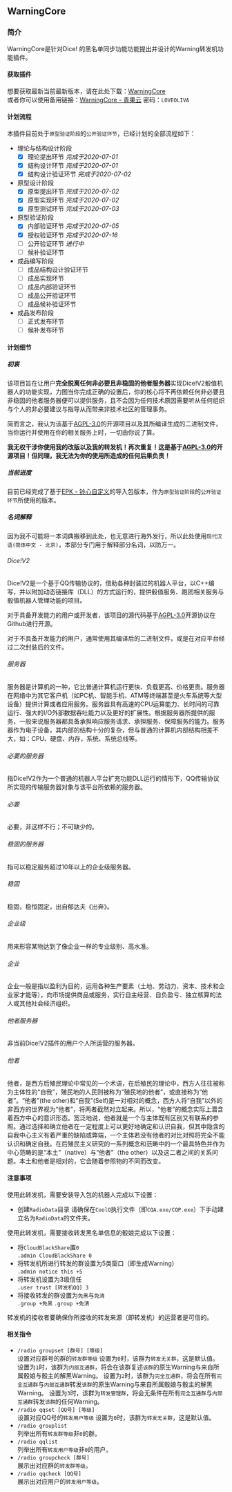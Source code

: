 ## WarningCore

### 简介
WarningCore是针对Dice! 的黑名单同步功能功能提出并设计的Warning转发机功能插件。

#### 获取插件
想要获取最新当前最新版本，请在此处下载：[WarningCore](https://github.com/lunzhiPenxil/OlivaDiceDocs/raw/master/_release/Warning%E8%BD%AC%E5%8F%91%E6%9C%BAv1.0.9.epk)    
或者你可以使用备用链接：[WarningCore - 青果云](http://pan.benzencloudhk.xyz/s/rrvwsshs)  密码：`LOVEOLIVA`

#### 计划流程
本插件目前处于`原型验证阶段`的`公开验证环节`，已经计划的全部流程如下：
- 理论与结构设计阶段
  - [x] 理论提出环节  *完成于2020-07-01*
  - [x] 结构设计环节  *完成于2020-07-01*
  - [x] 结构设计验证环节  *完成于2020-07-02*
- 原型设计阶段
  - [x] 原型提出环节  *完成于2020-07-02*
  - [x] 原型实现环节  *完成于2020-07-02*
  - [x] 原型测试环节  *完成于2020-07-03*
- 原型验证阶段
  - [x] 内部验证环节  *完成于2020-07-05*
  - [x] 授权验证环节  *完成于2020-07-16*
  - [ ] 公开验证环节  *进行中*
  - [ ] 候补验证环节
- 成品编写阶段
  - [ ] 成品结构设计验证环节
  - [ ] 成品实现环节
  - [ ] 成品内部验证环节
  - [ ] 成品公开验证环节
  - [ ] 成品候补验证环节
- 成品发布阶段
  - [ ] 正式发布环节
  - [ ] 候补发布环节

#### 计划细节
##### 初衷
该项目旨在让用户**完全脱离任何非必要且非稳固的他者服务器**实现Dice!V2骰值机器人的功能实现，力图当你完成正确的设置后，你的核心将不再依赖任何非必要且非稳固的他者服务器便可以提供服务，且不会因为任何技术原因需要听从任何组织与个人的非必要建议与指导从而带来非技术社区的管理事务。

简而言之，我认为该基于[AGPL-3.0](https://github.com/Dice-Developer-Team/Dice/blob/Shiki/LICENSE)的开源项目以及其所编译生成的二进制文件，当你运行并使用在你的相关服务上时，一切由你说了算。

**我无权干涉你使用我的改版以及我的转发机！再次重复！这是基于[AGPL-3.0](https://github.com/Dice-Developer-Team/Dice/blob/Shiki/LICENSE)的开源项目！但同理，我无法为你的使用所造成的任何后果负责！**

##### 当前进度
目前已经完成了基于[EPK - 铃心自定义](http://myepk.club/variable.html)的导入包版本，作为`原型验证阶段`的`公开验证环节`所使用的版本。

##### 名词解释
因为我不可能将一本词典搬移到此处，也无意进行海外发行，所以此处使用`现代汉语(简体中文 - 北京)`，本部分专门用于解释部分名词，以防万一。

###### Dice!V2
Dice!V2是一个基于QQ传输协议的，借助各种封装过的机器人平台，以C++编写，并以附加动态链接库（DLL）的方式运行的，提供骰值服务、跑团相关服务与骰值机器人管理功能的项目。

对于具备开发能力的用户或开发者，该项目的源代码基于[AGPL-3.0](https://github.com/Dice-Developer-Team/Dice/blob/Shiki/LICENSE)开源协议在Github进行开源。

对于不具备开发能力的用户，通常使用其编译后的二进制文件，或是在对应平台经过二次封装后的文件。
###### 服务器
服务器是计算机的一种，它比普通计算机运行更快、负载更高、价格更贵。服务器在网络中为其它客户机（如PC机、智能手机、ATM等终端甚至是火车系统等大型设备）提供计算或者应用服务。服务器具有高速的CPU运算能力、长时间的可靠运行、强大的I/O外部数据吞吐能力以及更好的扩展性。根据服务器所提供的服务，一般来说服务器都具备承担响应服务请求、承担服务、保障服务的能力。服务器作为电子设备，其内部的结构十分的复杂，但与普通的计算机内部结构相差不大，如：CPU、硬盘、内存，系统、系统总线等。
###### 必要的服务器
指Dice!V2作为一个普通的机器人平台扩充功能DLL运行的情形下，QQ传输协议所实现的传输服务器对象与该平台所依赖的服务器。
###### 必要
必要，非这样不行；不可缺少的。
###### 稳固的服务器
指可以稳定服务超过10年以上的企业级服务器。
###### 稳固
稳固，稳恒固定，出自郁达夫《出奔》。
###### 企业级
用来形容某物达到了像企业一样的专业级别、高水准。
###### 企业
企业一般是指以盈利为目的，运用各种生产要素（土地、劳动力、资本、技术和企业家才能等），向市场提供商品或服务，实行自主经营、自负盈亏、独立核算的法人或其他社会经济组织。
###### 他者服务器
非当前Dice!V2插件的用户个人所运营的服务器。
###### 他者
他者，是西方后殖民理论中常见的一个术语，在后殖民的理论中，西方人往往被称为主体性的“自我”，殖民地的人民则被称为“殖民地的他者”，或直接称为“他者”。“他者”(the other)和“自我”(Self)是一对相对的概念，西方人将“自我”以外的非西方的世界视为“他者”，将两者截然对立起来。所以，“他者”的概念实际上潜含着西方中心的意识形态。宽泛地说，他者就是一个与主体既有区别又有联系的参照。通过选择和确立他者在一定程度上可以更好地确定和认识自我，但其中隐含的自我中心主义有着严重的缺陷或弊端，一个主体若没有他者的对比对照将完全不能认识和确定自我。在后殖民主义研究的一系列概念和范畴中的一个最具特色并作为中心范畴的是“本土”（native）与“他者”（the other）以及这二者之间的关系问题。本土和他者是相对的，它会随着参照物的不同而改变。

#### 注意事项
使用此转发机，需要安装导入包的机器人完成以下设置：
- 创建`RadioData`目录
    请确保在`CoolQ`执行文件（即`CQA.exe/CQP.exe`）下手动建立名为`RadioData`的文件夹。

使用此转发机，需要接收转发黑名单信息的骰娘完成以下设置：
- 将`CloudBlackShare`置`0`    
    `.admin CloudBlackShare 0`
- 将转发机所进行转发的群设置为5类窗口（即生成Warning）    
    `.admin notice this +5`
- 将转发机设置为3级信任    
    `.user trust [转发机QQ] 3`
- 将接收转发的群设置为`免黑`与`免清`    
    `.group +免黑`
    `.group +免清`

转发机的接收者要确保你所接收的转发来源（即转发机）的运营者是可信的。

#### 相关指令
- `/radio groupset [群号] [等级]`    
设置对应群号的群的`转发群等级`
设置为`0`时，该群为`转发无关群`，这是默认值。
设置为`1`时，该群为`内部互通群`，将会在该群复述`该群`的原生Warning与来自所属骰娘与骰主的解黑Warning。
设置为`2`时，该群为`完全互通群`，将会在所有`完全互通群`与`内部互通群`转发`该群`的原生Warning与来自所属骰娘与骰主的解黑Warning。
设置为`3`时，该群为`转发管理群`，将会无条件在所有`完全互通群`与`内部互通群`转发`该群`的任何Warning。
- `/radio qqset [QQ号] [等级]`    
设置对应QQ号的`转发用户等级`
设置为`0`时，该群为`转发无关群`，这是默认值。
- `/radio grouplist`    
列举出所有`转发群等级`非`0`的群。
- `/radio qqlist`    
列举出所有`转发用户等级`非`0`的用户。
- `/radio groupcheck [群号]`    
展示出对应群的`转发群等级`。
- `/radio qqcheck [QQ号]`    
展示出对应用户的`转发用户等级`。
